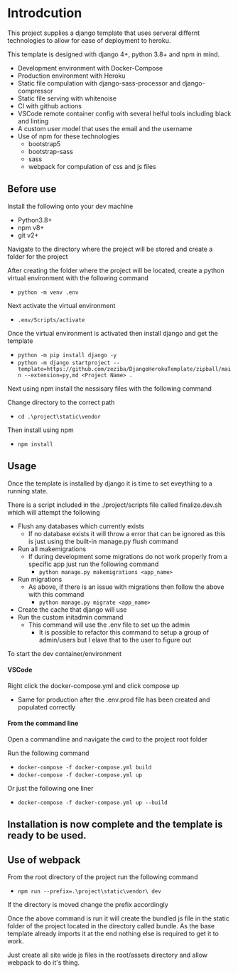 # Introdcution
This project supplies a django template that uses serveral differnt technologies to allow for ease of deployment to heroku.

This template is designed with django 4+, python 3.8+ and npm in mind.

- Development environment with Docker-Compose
- Production environment with Heroku
- Static file compulation with django-sass-processor and django-compressor
- Static file serving with whitenoise
- CI with github actions
- VSCode remote container config with several helful tools including black and linting
- A custom user model that uses the email and the username
- Use of npm for these technologies
  - bootstrap5
  - bootstrap-sass
  - sass
  - webpack for compulation of css and js files


## Before use
Install the following onto your dev machine
- Python3.8+
- npm v8+
- git v2+

Navigate to the directory where the project will be stored and create a folder for the project

After creating the folder where the project will be located, create a python virtual environment with the following command

- `python -m venv .env`

Next activate the virtual environment

- `.env/Scripts/activate`

Once the virtual environment is activated then install django and get the template

- `python -m pip install django -y`
- `python -m django startproject --template=https://github.com/zeziba/DjangoHerokuTemplate/zipball/main --extension=py,md <Project Name> .`

Next using npm install the nessisary files with the following command

Change directory to the correct path
- `cd .\project\static\vendor`

Then install using npm
- `npm install`

## Usage
Once the template is installed by django it is time to set eveything to a running state.

There is a script included in the ./project/scripts file called finalize.dev.sh which will attempt the following

- Flush any databases which currently exists
  - If no database exists it will throw a error that can be ignored as this is just using the built-in manage.py flush command
- Run all makemigrations
  - If during development some migrations do not work properly from a specific app just run the following command
    - `python manage.py makemigrations <app_name>`
- Run migrations
  - As above, if there is an issue with migrations then follow the above with this command
    - `python manage.py migrate <app_name>`
- Create the cache that django will use
- Run the custom initadmin command
  - This command will use the .env file to set up the admin
    - It is possible to refactor this command to setup a group of admin/users but I elave that to the user to figure out

To start the dev container/environment
#### VSCode
Right click the docker-compose.yml and click compose up
- Same for production after the .env.prod file has been created and populated correctly

#### From the command line
Open a commandline and navigate the cwd to the project root folder

Run the following command
- `docker-compose -f docker-compose.yml build`
- `docker-compose -f docker-compose.yml up`

Or just the following one liner
- `docker-compose -f docker-compose.yml up --build`


## Installation is now complete and the template is ready to be used.

## Use of webpack
From the root directory of the project run the following command
- `npm run --prefix=.\project\static\vendor\ dev`

If the directory is moved change the prefix accordingly 

Once the above command is run it will create the bundled js file in the static folder of the project located in the directory called bundle. As the base template already imports it at the end nothing else is required to get it to work.

Just create all site wide js files in the root/assets directory and allow webpack to do it's thing.
